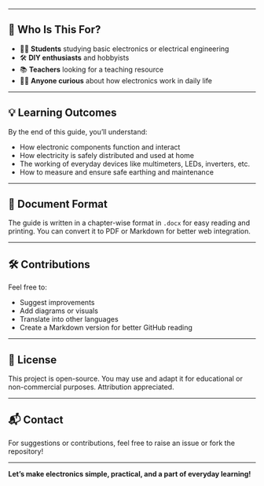 
---

## 🎯 Who Is This For?

- 🧑‍🎓 **Students** studying basic electronics or electrical engineering
- 🛠️ **DIY enthusiasts** and hobbyists
- 📚 **Teachers** looking for a teaching resource
- 👨‍🔧 **Anyone curious** about how electronics work in daily life

---

## 💡 Learning Outcomes

By the end of this guide, you’ll understand:
- How electronic components function and interact
- How electricity is safely distributed and used at home
- The working of everyday devices like multimeters, LEDs, inverters, etc.
- How to measure and ensure safe earthing and maintenance

---

## 📘 Document Format

The guide is written in a chapter-wise format in `.docx` for easy reading and printing. You can convert it to PDF or Markdown for better web integration.

---

## 🛠️ Contributions

Feel free to:
- Suggest improvements
- Add diagrams or visuals
- Translate into other languages
- Create a Markdown version for better GitHub reading

---

## 🪪 License

This project is open-source. You may use and adapt it for educational or non-commercial purposes. Attribution appreciated.

---

## 📬 Contact

For suggestions or contributions, feel free to raise an issue or fork the repository!

---

**Let’s make electronics simple, practical, and a part of everyday learning!**
